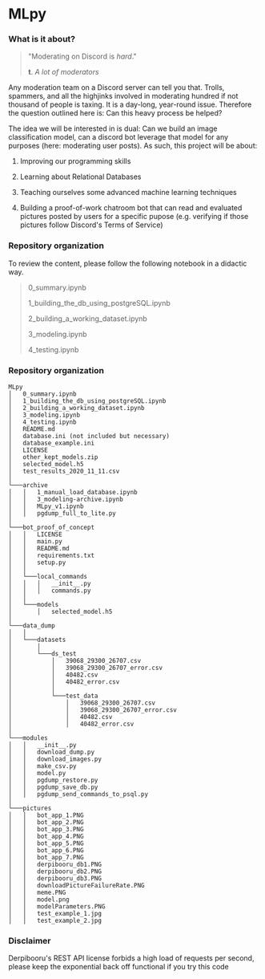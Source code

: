 # MLpy

### What is it about?

> "Moderating on Discord is _hard_."
>
> **t**. _A lot of moderators_

Any moderation team on a Discord server can tell you that. Trolls, spammers, and all the highjinks involved in moderating hundred if not thousand of people is taxing. It is a day-long, year-round issue. Therefore the question outlined here is: Can this heavy process be helped?

The idea we will be interested in is dual: Can we build an image classification model, can a discord bot leverage that model for any purposes (here: moderating user posts). As such, this project will be about:

1. Improving our programming skills

2. Learning about Relational Databases

3. Teaching ourselves some advanced machine learning techniques

4. Building a proof-of-work chatroom bot that can read and evaluated pictures posted by users for a specific pupose (e.g. verifying if those pictures follow Discord's Terms of Service)

### Repository organization

To review the content, please follow the following notebook in a didactic way.

> 0_summary.ipynb
>
> 1_building_the_db_using_postgreSQL.ipynb
>
> 2_building_a_working_dataset.ipynb
> 
> 3_modeling.ipynb
> 
> 4_testing.ipynb


### Repository organization

```
MLpy
│   0_summary.ipynb
│   1_building_the_db_using_postgreSQL.ipynb
│   2_building_a_working_dataset.ipynb
│   3_modeling.ipynb
│   4_testing.ipynb
│   README.md
│   database.ini (not included but necessary)
│   database_example.ini
│   LICENSE
│   other_kept_models.zip
│   selected_model.h5
│   test_results_2020_11_11.csv
│
└───archive
│   │   1_manual_load_database.ipynb
│   │   3_modeling-archive.ipynb
│   │   MLpy_v1.ipynb
│   │   pgdump_full_to_lite.py
│   
└───bot_proof_of_concept
│   │   LICENSE
│   │   main.py
│   │   README.md
│   │   requirements.txt
│   │   setup.py
│   │
│   └───local_commands
│   │   │   __init__.py
│   │   │   commands.py
│   │
│   └───models
│       │   selected_model.h5
│   
└───data_dump
│   │
│   └───datasets
│       │
│       └───ds_test
│           │   39068_29300_26707.csv
│           │   39068_29300_26707_error.csv
│           │   40482.csv
│           │   40482_error.csv
│           │
│           └───test_data
│               │   39068_29300_26707.csv
│               │   39068_29300_26707_error.csv
│               │   40482.csv
│               │   40482_error.csv
│   
└───modules
│   │   __init__.py
│   │   download_dump.py
│   │   download_images.py
│   │   make_csv.py
│   │   model.py
│   │   pgdump_restore.py
│   │   pgdump_save_db.py
│   │   pgdump_send_commands_to_psql.py
│   
└───pictures
│   │   bot_app_1.PNG
│   │   bot_app_2.PNG
│   │   bot_app_3.PNG
│   │   bot_app_4.PNG
│   │   bot_app_5.PNG
│   │   bot_app_6.PNG
│   │   bot_app_7.PNG
│   │   derpibooru_db1.PNG
│   │   derpibooru_db2.PNG
│   │   derpibooru_db3.PNG
│   │   downloadPictureFailureRate.PNG
│   │   meme.PNG
│   │   model.png
│   │   modelParameters.PNG
│   │   test_example_1.jpg
│   │   test_example_2.jpg

```

### Disclaimer

Derpibooru's REST API license forbids a high load of requests per second, please keep the exponential back off functional if you try this code